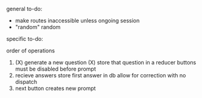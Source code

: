 general to-do:
- make routes inaccessible unless ongoing session
- "random" random

specific to-do:

order of operations
1. (X) generate a new question
   (X) store that question in a reducer
   buttons must be disabled before prompt
2. recieve answers
   store first answer in db
   allow for correction with no dispatch
3. next button creates new prompt